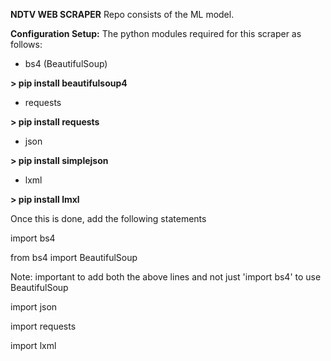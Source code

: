 **NDTV WEB SCRAPER**
Repo consists of the ML model.

**Configuration Setup:**
The python modules required for this scraper as follows:

- bs4 (BeautifulSoup)

**> pip install beautifulsoup4**

- requests

**> pip install requests**

- json

**> pip install simplejson**

- lxml

**> pip install lmxl**

Once this is done, add the following statements

import bs4

from bs4 import BeautifulSoup

Note: important to add both the above lines and not just 'import bs4' to use BeautifulSoup

import json

import requests

import lxml

